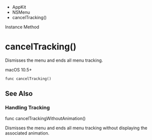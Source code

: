

- AppKit
- NSMenu
-  cancelTracking() 

Instance Method

# cancelTracking()

Dismisses the menu and ends all menu tracking.

macOS 10.5+

``` source
func cancelTracking()
```

## See Also

### Handling Tracking

func cancelTrackingWithoutAnimation()

Dismisses the menu and ends all menu tracking without displaying the associated animation.

